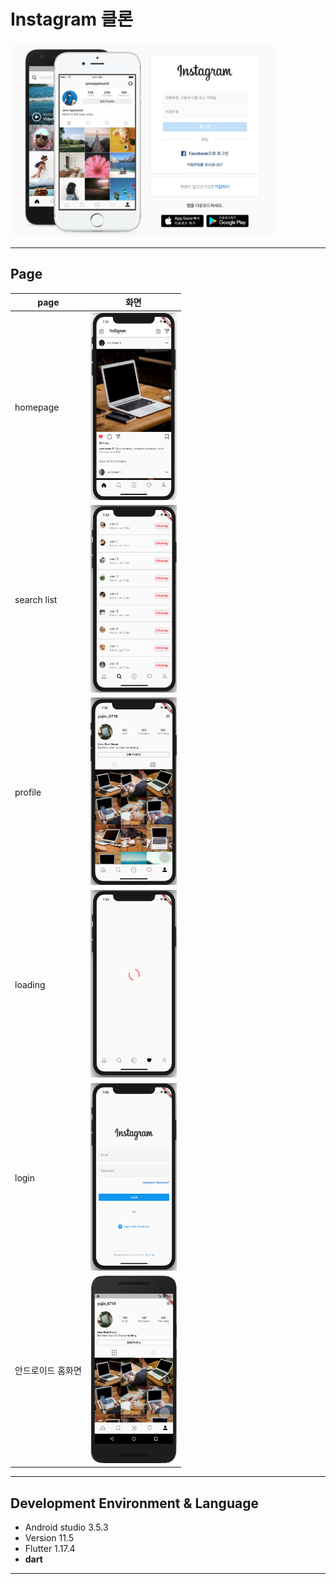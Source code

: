 # Instagram 클론
<p float="left">
  <img src="./img/insta.png" width="421" height="311"> 
</p>


<hr>

## Page 

 page | 화면 
---|---
homepage|<img src="./img/home.png" width="138" height="300"> 
search list|<img src="./img/list.png" width="138" height="300"> 
profile|<img src="./img/profile.png" width="138" height="300">
loading|<img src="./img/loading.png" width="138" height="300">
login|<img src="./img/login.png" width="138" height="300">
안드로이드 홈화면|<img src="./img/android.png" width="138" height="300">

<hr>

## Development Environment & Language
- Android studio 3.5.3
- Version 11.5 
- Flutter 1.17.4
- <strong>dart</strong>

<hr> 



